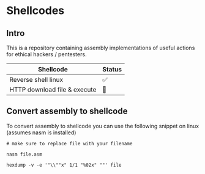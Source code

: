 # Shellcodes

## Intro

This is a repository containing assembly implementations of useful actions for ethical hackers / pentesters.

| Shellcode      | Status |
| ----------- | ----------- |
| Reverse shell linux      | ✅       |
| HTTP download file & execute   | 🚧        |

## Convert assembly to shellcode

To convert assembly to shellcode you can use the following snippet on linux (assumes nasm is installed)

```
# make sure to replace file with your filename

nasm file.asm

hexdump -v -e '"\\""x" 1/1 "%02x" ""' file
```


